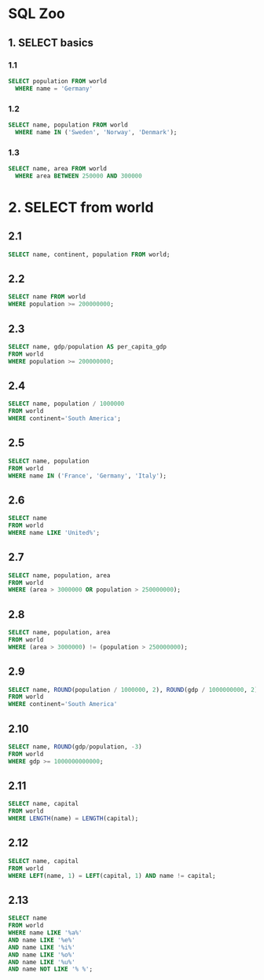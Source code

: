 # SQL Zoo

## 1. SELECT basics

### 1.1

```sql
SELECT population FROM world
  WHERE name = 'Germany'
```

### 1.2

```sql
SELECT name, population FROM world
  WHERE name IN ('Sweden', 'Norway', 'Denmark');
```

### 1.3

```sql
SELECT name, area FROM world
  WHERE area BETWEEN 250000 AND 300000
```

# 2. SELECT from world

## 2.1

```sql
SELECT name, continent, population FROM world;
```

## 2.2

```sql
SELECT name FROM world
WHERE population >= 200000000;
```

## 2.3

```sql
SELECT name, gdp/population AS per_capita_gdp
FROM world
WHERE population >= 200000000;
```

## 2.4

```sql
SELECT name, population / 1000000
FROM world
WHERE continent='South America';

```

## 2.5

```sql
SELECT name, population
FROM world
WHERE name IN ('France', 'Germany', 'Italy');
```

## 2.6

```sql
SELECT name
FROM world
WHERE name LIKE 'United%';
```

## 2.7

```sql
SELECT name, population, area
FROM world
WHERE (area > 3000000 OR population > 250000000);
```

## 2.8

```sql
SELECT name, population, area
FROM world
WHERE (area > 3000000) != (population > 250000000);

```

## 2.9

```sql
SELECT name, ROUND(population / 1000000, 2), ROUND(gdp / 1000000000, 2)
FROM world
WHERE continent='South America'
```

## 2.10

```sql
SELECT name, ROUND(gdp/population, -3)
FROM world
WHERE gdp >= 1000000000000;
```

## 2.11

```sql
SELECT name, capital
FROM world
WHERE LENGTH(name) = LENGTH(capital);
```

## 2.12

```sql
SELECT name, capital
FROM world
WHERE LEFT(name, 1) = LEFT(capital, 1) AND name != capital;
```

## 2.13

```sql
SELECT name
FROM world
WHERE name LIKE '%a%'
AND name LIKE '%e%'
AND name LIKE '%i%'
AND name LIKE '%o%'
AND name LIKE '%u%'
AND name NOT LIKE '% %';
```
